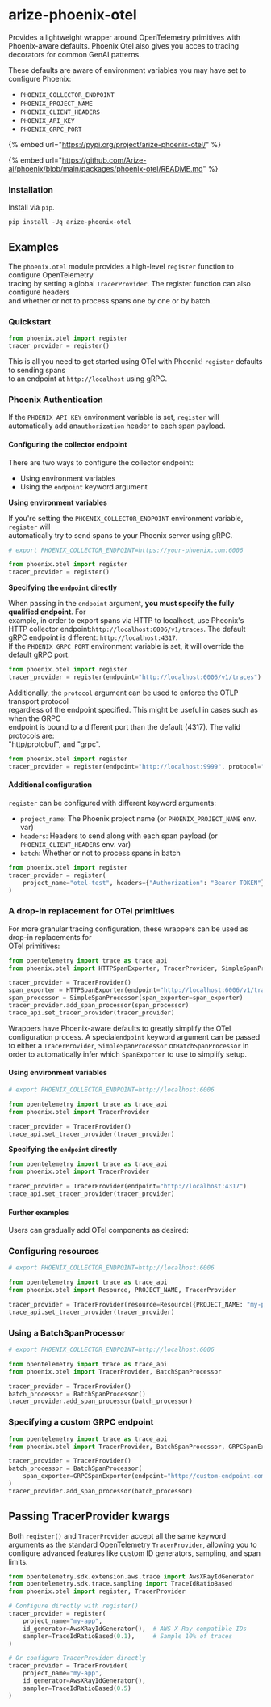 # arize-phoenix-otel

Provides a lightweight wrapper around OpenTelemetry primitives with Phoenix-aware defaults. Phoenix Otel also gives you acces to tracing decorators for common GenAI patterns.

These defaults are aware of environment variables you may have set to configure Phoenix:

* `PHOENIX_COLLECTOR_ENDPOINT`
* `PHOENIX_PROJECT_NAME`
* `PHOENIX_CLIENT_HEADERS`
* `PHOENIX_API_KEY`
* `PHOENIX_GRPC_PORT`

{% embed url="https://pypi.org/project/arize-phoenix-otel/" %}

{% embed url="https://github.com/Arize-ai/phoenix/blob/main/packages/phoenix-otel/README.md" %}

### Installation

Install via `pip`.

```shell
pip install -Uq arize-phoenix-otel
```

## Examples

The `phoenix.otel` module provides a high-level `register` function to configure OpenTelemetry\
tracing by setting a global `TracerProvider`. The register function can also configure headers\
and whether or not to process spans one by one or by batch.

### Quickstart

```python
from phoenix.otel import register
tracer_provider = register()
```

This is all you need to get started using OTel with Phoenix! `register` defaults to sending spans\
to an endpoint at `http://localhost` using gRPC.

### Phoenix Authentication

If the `PHOENIX_API_KEY` environment variable is set, `register` will automatically add an`authorization` header to each span payload.

#### Configuring the collector endpoint

There are two ways to configure the collector endpoint:

* Using environment variables
* Using the `endpoint` keyword argument

**Using environment variables**

If you're setting the `PHOENIX_COLLECTOR_ENDPOINT` environment variable, `register` will\
automatically try to send spans to your Phoenix server using gRPC.

```python
# export PHOENIX_COLLECTOR_ENDPOINT=https://your-phoenix.com:6006

from phoenix.otel import register
tracer_provider = register()
```

**Specifying the `endpoint` directly**

When passing in the `endpoint` argument, **you must specify the fully qualified endpoint**. For\
example, in order to export spans via HTTP to localhost, use Pheonix's HTTP collector endpoint:`http://localhost:6006/v1/traces`. The default gRPC endpoint is different: `http://localhost:4317`.\
If the `PHOENIX_GRPC_PORT` environment variable is set, it will override the default gRPC port.

```python
from phoenix.otel import register
tracer_provider = register(endpoint="http://localhost:6006/v1/traces")
```

Additionally, the `protocol` argument can be used to enforce the OTLP transport protocol\
regardless of the endpoint specified. This might be useful in cases such as when the GRPC\
endpoint is bound to a different port than the default (4317). The valid protocols are:\
"http/protobuf", and "grpc".

```python
from phoenix.otel import register
tracer_provider = register(endpoint="http://localhost:9999", protocol="grpc")
```

#### Additional configuration

`register` can be configured with different keyword arguments:

* `project_name`: The Phoenix project name (or `PHOENIX_PROJECT_NAME` env. var)
* `headers`: Headers to send along with each span payload (or `PHOENIX_CLIENT_HEADERS` env. var)
* `batch`: Whether or not to process spans in batch

```python
from phoenix.otel import register
tracer_provider = register(
    project_name="otel-test", headers={"Authorization": "Bearer TOKEN"}, batch=True
)
```

### A drop-in replacement for OTel primitives

For more granular tracing configuration, these wrappers can be used as drop-in replacements for\
OTel primitives:

```python
from opentelemetry import trace as trace_api
from phoenix.otel import HTTPSpanExporter, TracerProvider, SimpleSpanProcessor

tracer_provider = TracerProvider()
span_exporter = HTTPSpanExporter(endpoint="http://localhost:6006/v1/traces")
span_processor = SimpleSpanProcessor(span_exporter=span_exporter)
tracer_provider.add_span_processor(span_processor)
trace_api.set_tracer_provider(tracer_provider)
```

Wrappers have Phoenix-aware defaults to greatly simplify the OTel configuration process. A special`endpoint` keyword argument can be passed to either a `TracerProvider`, `SimpleSpanProcessor` or`BatchSpanProcessor` in order to automatically infer which `SpanExporter` to use to simplify setup.

#### Using environment variables

```python
# export PHOENIX_COLLECTOR_ENDPOINT=http://localhost:6006

from opentelemetry import trace as trace_api
from phoenix.otel import TracerProvider

tracer_provider = TracerProvider()
trace_api.set_tracer_provider(tracer_provider)
```

**Specifying the `endpoint` directly**

```python
from opentelemetry import trace as trace_api
from phoenix.otel import TracerProvider

tracer_provider = TracerProvider(endpoint="http://localhost:4317")
trace_api.set_tracer_provider(tracer_provider)
```

#### Further examples

Users can gradually add OTel components as desired:

### Configuring resources

```python
# export PHOENIX_COLLECTOR_ENDPOINT=http://localhost:6006

from opentelemetry import trace as trace_api
from phoenix.otel import Resource, PROJECT_NAME, TracerProvider

tracer_provider = TracerProvider(resource=Resource({PROJECT_NAME: "my-project"}))
trace_api.set_tracer_provider(tracer_provider)
```

### Using a BatchSpanProcessor

```python
# export PHOENIX_COLLECTOR_ENDPOINT=http://localhost:6006

from opentelemetry import trace as trace_api
from phoenix.otel import TracerProvider, BatchSpanProcessor

tracer_provider = TracerProvider()
batch_processor = BatchSpanProcessor()
tracer_provider.add_span_processor(batch_processor)
```

### Specifying a custom GRPC endpoint

```python
from opentelemetry import trace as trace_api
from phoenix.otel import TracerProvider, BatchSpanProcessor, GRPCSpanExporter

tracer_provider = TracerProvider()
batch_processor = BatchSpanProcessor(
    span_exporter=GRPCSpanExporter(endpoint="http://custom-endpoint.com:6789")
)
tracer_provider.add_span_processor(batch_processor)
```

## Passing TracerProvider kwargs

Both `register()` and `TracerProvider` accept all the same keyword arguments as the standard OpenTelemetry `TracerProvider`, allowing you to configure advanced features like custom ID generators, sampling, and span limits.

```python
from opentelemetry.sdk.extension.aws.trace import AwsXRayIdGenerator
from opentelemetry.sdk.trace.sampling import TraceIdRatioBased
from phoenix.otel import register, TracerProvider

# Configure directly with register()
tracer_provider = register(
    project_name="my-app",
    id_generator=AwsXRayIdGenerator(),  # AWS X-Ray compatible IDs
    sampler=TraceIdRatioBased(0.1),     # Sample 10% of traces
)

# Or configure TracerProvider directly
tracer_provider = TracerProvider(
    project_name="my-app",
    id_generator=AwsXRayIdGenerator(),
    sampler=TraceIdRatioBased(0.5)
)
```
